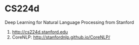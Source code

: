 # CS224d
Deep Learning for Natural Language Processing from Stanford  
1. http://cs224d.stanford.edu  
2. CoreNLP: http://stanfordnlp.github.io/CoreNLP/
